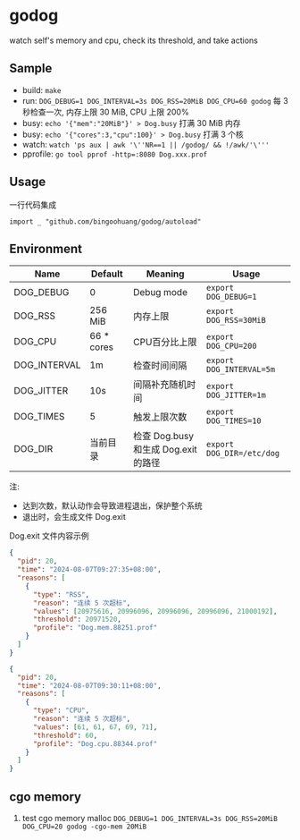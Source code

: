 # godog

watch self's memory and cpu, check its threshold, and take actions

## Sample

- build: `make`
- run: `DOG_DEBUG=1 DOG_INTERVAL=3s DOG_RSS=20MiB DOG_CPU=60 godog` 每 3 秒检查一次, 内存上限 30 MiB, CPU 上限 200%
- busy: `echo '{"mem":"20MiB"}' > Dog.busy` 打满 30 MiB 内存
- busy: `echo '{"cores":3,"cpu":100}' > Dog.busy` 打满 3 个核
- watch: `watch 'ps aux | awk '\''NR==1 || /godog/ && !/awk/'\'''`
- pprofile: `go tool pprof -http=:8080 Dog.xxx.prof`

## Usage

一行代码集成

`import _ "github.com/bingoohuang/godog/autoload"`

## Environment

| Name         | Default    | Meaning                      | Usage                     |
|--------------|------------|------------------------------|---------------------------|
| DOG_DEBUG    | 0          | Debug mode                   | `export DOG_DEBUG=1`      |
| DOG_RSS      | 256 MiB    | 内存上限                         | `export DOG_RSS=30MiB`    |
| DOG_CPU      | 66 * cores | CPU百分比上限                     | `export DOG_CPU=200`      |
| DOG_INTERVAL | 1m         | 检查时间间隔                       | `export DOG_INTERVAL=5m`  |
| DOG_JITTER   | 10s        | 间隔补充随机时间                     | `export DOG_JITTER=1m`    |
| DOG_TIMES    | 5          | 触发上限次数                       | `export DOG_TIMES=10`     |
| DOG_DIR      | 当前目录       | 检查 Dog.busy 和生成 Dog.exit 的路径 | `export DOG_DIR=/etc/dog` |

注:

- 达到次数，默认动作会导致进程退出，保护整个系统
- 退出时，会生成文件 Dog.exit

Dog.exit 文件内容示例

```json
{
  "pid": 20,
  "time": "2024-08-07T09:27:35+08:00",
  "reasons": [
    {
      "type": "RSS",
      "reason": "连续 5 次超标",
      "values": [20975616, 20996096, 20996096, 20996096, 21000192],
      "threshold": 20971520,
      "profile": "Dog.mem.88251.prof"
    }
  ]
}
```

```json
{
  "pid": 20,
  "time": "2024-08-07T09:30:11+08:00",
  "reasons": [
    {
      "type": "CPU",
      "reason": "连续 5 次超标",
      "values": [61, 61, 67, 69, 71],
      "threshold": 60,
      "profile": "Dog.cpu.88344.prof"
    }
  ]
}
```

##  cgo memory

1. test cgo memory malloc `DOG_DEBUG=1 DOG_INTERVAL=3s DOG_RSS=20MiB DOG_CPU=20 godog -cgo-mem 20MiB`
